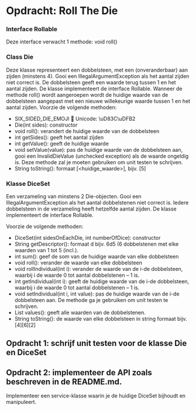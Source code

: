 # Opdracht: Roll The Die

### Interface Rollable
Deze interface verwacht 1 methode: void roll()

### Class Die

Deze klasse representeert een dobbelsteen, met een (onveranderbaar) aan zijden (minstens 4). 
Gooi een IllegalArgumentException als het aantal zijden niet correct is.
De dobbelsteen geeft een waarde terug tussen 1 en het aantal zijden. De klasse implementeert de interface Rollable. Wanneer de methode roll() wordt aangeroepen wordt de huidige waarde van de dobbelsteen aangepast met een nieuwe willekeurige waarde tussen 1 en het aantal zijden. Voorzie de volgende methoden:
-	SIX_SIDED_DIE_EMOJI 🎲  Unicode: \uD83C\uDFB2
-	Die(int sides): constructor
-	void roll(): verandert de huidige waarde van de dobbelsteen
-	int getSides(): geeft het aantal zijden
-	int getValue(): geeft de huidige waarde
-   void setValue(value): pas de huidige waarde van de dobbelsteen aan, gooi een InvalidDieValue (unchecked exception) als de waarde
ongeldig is. Deze methode zal je moeten gebruiken om unit testen te schrijven.
-	String toString(): formaat [<huidige_waarde>], bijv. [5]

### Klasse DiceSet

Een verzameling van minstens 2 Die-objecten.
Gooi een IllegalArgumentException als het aantal dobbelstenen niet correct is.
Iedere dobbelsteen in de verzameling heeft hetzelfde aantal zijden. 
De klasse implementeert de interface Rollable.

Voorzie de volgende methoden:
- DiceSet(int sidesOnEachDie, int numberOfDice): constructor
- String getDescriptor(): formaat <numberOfDice>d<sidesOnEachDie> bijv. 6d5 (6 dobbelstenen met elke waarden van 1 tot 5 (incl.).
- int sum(): geef de som van de huidige waarde van elke dobbelsteen
- void roll(): verander de waarde van elke dobbelsteen 
- void rollIndividual(int i): verander de waarde van de i-de dobbelsteen, waarbij i de waarde 0 tot aantal dobbelstenen – 1 is.
- int getIndividual(int i): geeft de huidige waarde van de i-de dobbelsteen, waarbij i de waarde 0 tot aantal dobbelstenen – 1 is.
- void setIndividual(int i, int value): pas de huidige waarde van de i-de dobbelsteen aan.
De methode ga je gebruiken om unit testen te schrijven.
- List<Integer> values(): geeft alle waarden van de dobbelstenen.
- String toString(): de waarde van elke dobbelsteen in string formaat bijv. [4][6][2]

## Opdracht 1: schrijf unit testen voor de klasse Die en DiceSet

## Opdracht 2: implementeer de API zoals beschreven in de README.md.

Implementeer een service-klasse waarin je de huidige DiceSet bijhoudt en manipuleert.



